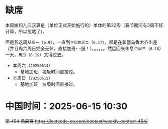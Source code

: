 
# 缺席

本周媳妇儿应该算是（单位正式开始施行的）单休的第32周（春节期间有3周不好计算，所以忽略了）。

但是我这周从`周一`（`6.9`），一直到`下周的周二`（`6.17`），都是在新疆乌鲁木齐出差（并且周六周日完全无休，直接加班- -服！）。。。。。。然后回来休息个`周三`（`6.18`）一天，`周四`（`6.19`）又得过去。

- 本周六（`20250614`） 
  * 基地加班，垃圾时间直接过。
- 本周日（`20250615`） 
  * 基地加班，垃圾时间直接过。

# 中国时间：2025-06-15 10:30

~~第 454 场周赛 https://leetcode-cn.com/contest/weekly-contest-454/~~

